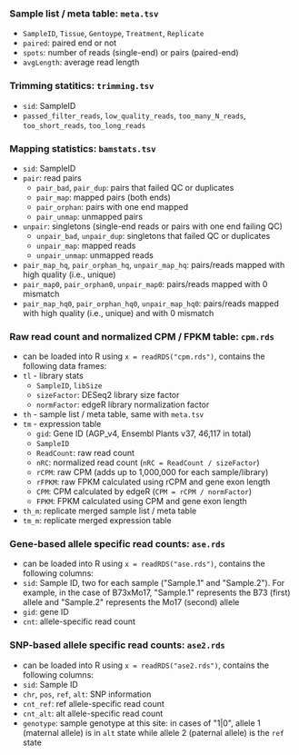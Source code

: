 ### Sample list / meta table: `meta.tsv`
- `SampleID`, `Tissue`, `Gentoype`, `Treatment`, `Replicate`
- `paired`: paired end or not
- `spots`: number of reads (single-end) or pairs (paired-end)
- `avgLength`: average read length

### Trimming statitics: `trimming.tsv`
- `sid`: SampleID
- `passed_filter_reads`, `low_quality_reads`, `too_many_N_reads`, `too_short_reads`, `too_long_reads`

### Mapping statistics: `bamstats.tsv`
- `sid`: SampleID
- `pair`: read pairs
  - `pair_bad`, `pair_dup`: pairs that failed QC or duplicates
  - `pair_map`: mapped pairs (both ends)
  - `pair_orphan`: pairs with one end mapped
  - `pair_unmap`: unmapped pairs
- `unpair`: singletons (single-end reads or pairs with one end failing QC)
  - `unpair_bad`, `unpair_dup`: singletons that failed QC or duplicates
  - `unpair_map`: mapped reads
  - `unpair_unmap`: unmapped reads
- `pair_map_hq`, `pair_orphan_hq`, `unpair_map_hq`: pairs/reads mapped
  with high quality (i.e., unique)
- `pair_map0`, `pair_orphan0`, `unpair_map0`: pairs/reads mapped with 0 mismatch
- `pair_map_hq0`, `pair_orphan_hq0`, `unpair_map_hq0`: pairs/reads mapped 
  with high quality (i.e., unique) and with 0 mismatch

### Raw read count and normalized CPM / FPKM table: `cpm.rds`
- can be loaded into R using `x = readRDS("cpm.rds")`, contains the following data frames:
- `tl` - library stats
  - `SampleID`, `libSize`
  - `sizeFactor`: DESeq2 library size factor
  - `normFactor`: edgeR library normalization factor
- `th` - sample list / meta table, same with `meta.tsv`
- `tm` - expression table
  - `gid`: Gene ID (AGP_v4, Ensembl Plants v37, 46,117 in total)
  - `SampleID`
  - `ReadCount`: raw read count
  - `nRC`: normalized read count (`nRC = ReadCount / sizeFactor`)
  - `rCPM`: raw CPM (adds up to 1,000,000 for each sample/library)
  - `rFPKM`: raw FPKM calculated using rCPM and gene exon length
  - `CPM`: CPM calculated by edgeR (`CPM = rCPM / normFactor`)
  - `FPKM`: FPKM calculated using CPM and gene exon length
- `th_m`: replicate merged sample list / meta table
- `tm_m`: replicate merged expression table

### Gene-based allele specific read counts: `ase.rds`
- can be loaded into R using `x = readRDS("ase.rds")`, contains the following columns:
- `sid`: Sample ID, two for each sample ("Sample.1" and "Sample.2"). For example, in the case of B73xMo17, "Sample.1" represents the B73 (first) allele and "Sample.2" represents the Mo17 (second) allele
- `gid`: gene ID
- `cnt`: allele-specific read count

### SNP-based allele specific read counts: `ase2.rds`
- can be loaded into R using `x = readRDS("ase2.rds")`, contains the following columns:
- `sid`: Sample ID
- `chr`, `pos`, `ref`, `alt`: SNP information
- `cnt_ref`: ref allele-specific read count
- `cnt_alt`: alt allele-specific read count
- `genotype`: sample genotype at this site: in cases of "1|0", allele 1 (maternal allele) is in `alt` state while allele 2 (paternal allele) is the `ref` state
